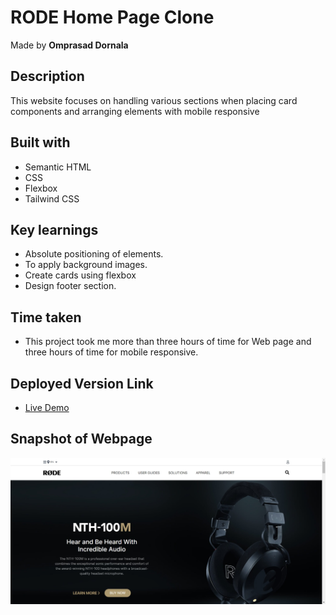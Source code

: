 # RODE Home Page Clone

Made by **Omprasad Dornala**

## Description

This website focuses on handling various sections when placing card components and arranging elements with mobile responsive

## Built with

- Semantic HTML
- CSS
- Flexbox
- Tailwind CSS

## Key learnings

- Absolute positioning of elements.
- To apply background images.
- Create cards using flexbox
- Design footer section.

## Time taken

- This project took me more than three hours of time for Web page and three hours of time for mobile responsive.

## Deployed Version Link

- [Live Demo](https://rode-op.netlify.app/)

## Snapshot of Webpage

![Desktop view](./Thumbnail.png)